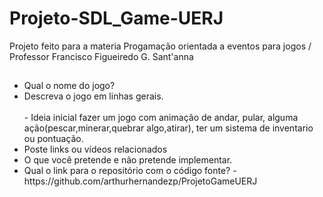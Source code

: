 # Projeto-SDL_Game-UERJ
Projeto feito para a materia Progamação orientada a eventos para jogos / Professor Francisco Figueiredo G. Sant'anna
##
<ul>
<li> Qual o nome do jogo?</li>
<li> Descreva o jogo em linhas gerais.</li>
<br> - Ideia inicial fazer um jogo com animação de andar, pular, alguma ação(pescar,minerar,quebrar algo,atirar), ter um sistema de inventario ou pontuação. 
<li> Poste links ou vídeos relacionados</li>
<li> O que você pretende e não pretende implementar.</li>
<li> Qual o link para o repositório com o código fonte?
     - https://github.com/arthurhernandezp/ProjetoGameUERJ
</li>
</ul>
